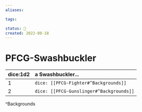 ```yaml
---
aliases:

tags:

status: 🌰
created: 2022-08-18
---
```

# PFCG-Swashbuckler

| dice:1d2 | a Swashbuckler...                        |
| -------- |:---------------------------------------- |
| 1        | `dice: [[PFCG-Fighter#^Backgrounds]]`    |
| 2        | `dice: [[PFCG-Gunslinger#^Backgrounds]]` |
^Backgrounds

